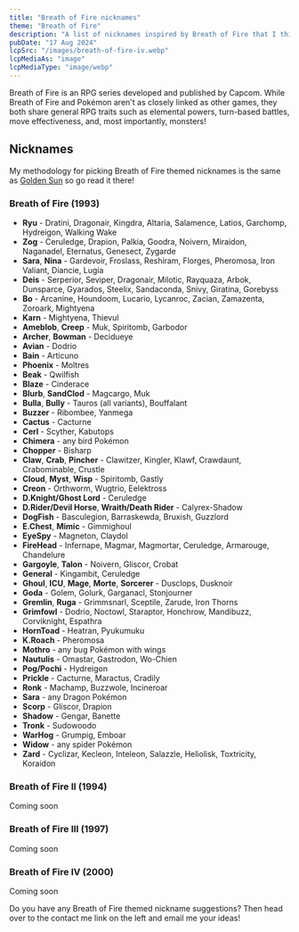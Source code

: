 ```yaml
---
title: "Breath of Fire nicknames"
theme: "Breath of Fire"
description: "A list of nicknames inspired by Breath of Fire that I think would work well with Pokémon."
pubDate: "17 Aug 2024"
lcpSrc: "/images/breath-of-fire-iv.webp"
lcpMediaAs: "image"
lcpMediaType: "image/webp"
---
```


Breath of Fire is an RPG series developed and published by Capcom. While Breath of Fire and Pokémon aren't as closely linked as other games, they both share general RPG traits such as elemental powers, turn-based battles, move effectiveness, and, most importantly, monsters!

## Nicknames

My methodology for picking Breath of Fire themed nicknames is the same as [Golden Sun](/nicknames/themes/golden-sun/) so go read it there!

### Breath of Fire (1993)

* **Ryu** - Dratini, Dragonair, Kingdra, Altaria, Salamence, Latios, Garchomp, Hydreigon, Walking Wake
* **Zog** - Ceruledge, Drapion, Palkia, Goodra, Noivern, Miraidon, Naganadel, Eternatus, Genesect, Zygarde
* **Sara**, **Nina** - Gardevoir, Froslass, Reshiram, Florges, Pheromosa, Iron Valiant, Diancie, Lugia
* **Deis** - Serperior, Seviper, Dragonair, Milotic, Rayquaza, Arbok, Dunsparce, Gyarados, Steelix, Sandaconda, Snivy, Giratina, Gorebyss
* **Bo** - Arcanine, Houndoom, Lucario, Lycanroc, Zacian, Zamazenta, Zoroark, Mightyena
* **Karn** - Mightyena, Thievul
* **Ameblob**, **Creep** - Muk, Spiritomb, Garbodor
* **Archer**, **Bowman** - Decidueye
* **Avian** - Dodrio
* **Bain** - Articuno
* **Phoenix** - Moltres
* **Beak** - Qwilfish
* **Blaze** - Cinderace
* **Blurb**, **SandClod** - Magcargo, Muk
* **Bulla**, **Bully** - Tauros (all variants), Bouffalant
* **Buzzer** - Ribombee, Yanmega
* **Cactus** - Cacturne
* **Cerl** - Scyther, Kabutops
* **Chimera** - any bird Pokémon
* **Chopper** - Bisharp
* **Claw**, **Crab**, **Pincher** - Clawitzer, Kingler, Klawf, Crawdaunt, Crabominable, Crustle
* **Cloud**, **Myst**, **Wisp** - Spiritomb, Gastly
* **Creon** - Orthworm, Wugtrio, Eelektross
* **D.Knight/Ghost Lord** - Ceruledge
* **D.Rider/Devil Horse**, **Wraith/Death Rider** - Calyrex-Shadow
* **DogFish** - Basculegion, Barraskewda, Bruxish, Guzzlord
* **E.Chest**, **Mimic** - Gimmighoul
* **EyeSpy** - Magneton, Claydol
* **FireHead** - Infernape, Magmar, Magmortar, Ceruledge, Armarouge, Chandelure
* **Gargoyle**, **Talon** - Noivern, Gliscor, Crobat
* **General** - Kingambit, Ceruledge
* **Ghoul**, **ICU**, **Mage**, **Morte**, **Sorcerer** - Dusclops, Dusknoir
* **Goda** - Golem, Golurk, Garganacl, Stonjourner
* **Gremlin**, **Ruga** - Grimmsnarl, Sceptile, Zarude, Iron Thorns
* **Grimfowl** - Dodrio, Noctowl, Staraptor, Honchrow, Mandibuzz, Corviknight, Espathra
* **HornToad** - Heatran, Pyukumuku
* **K.Roach** - Pheromosa
* **Mothro** - any bug Pokémon with wings
* **Nautulis** - Omastar, Gastrodon, Wo-Chien
* **Pog/Pochi** - Hydreigon
* **Prickle** - Cacturne, Maractus, Cradily
* **Ronk** - Machamp, Buzzwole, Incineroar
* **Sara** - any Dragon Pokémon
* **Scorp** - Gliscor, Drapion
* **Shadow** - Gengar, Banette
* **Tronk** - Sudowoodo
* **WarHog** - Grumpig, Emboar
* **Widow** - any spider Pokémon
* **Zard** - Cyclizar, Kecleon, Inteleon, Salazzle, Heliolisk, Toxtricity, Koraidon

### Breath of Fire II (1994)

Coming soon

### Breath of Fire III (1997)

Coming soon

### Breath of Fire IV (2000)

Coming soon

Do you have any Breath of Fire themed nickname suggestions? Then head over to the contact me link on the left and email me your ideas!